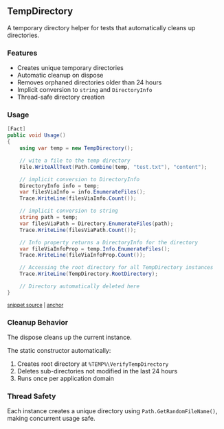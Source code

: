 <!--
GENERATED FILE - DO NOT EDIT
This file was generated by [MarkdownSnippets](https://github.com/SimonCropp/MarkdownSnippets).
Source File: /docs/mdsource/temp-directory.source.md
To change this file edit the source file and then run MarkdownSnippets.
-->

## TempDirectory

A temporary directory helper for tests that automatically cleans up directories.


### Features

- Creates unique temporary directories
- Automatic cleanup on dispose
- Removes orphaned directories older than 24 hours
- Implicit conversion to `string` and `DirectoryInfo`
- Thread-safe directory creation

### Usage

<!-- snippet: TempDirectory -->
<a id='snippet-TempDirectory'></a>
```cs
[Fact]
public void Usage()
{
    using var temp = new TempDirectory();

    // wite a file to the temp directory
    File.WriteAllText(Path.Combine(temp, "test.txt"), "content");

    // implicit conversion to DirectoryInfo
    DirectoryInfo info = temp;
    var filesViaInfo = info.EnumerateFiles();
    Trace.WriteLine(filesViaInfo.Count());

    // implicit conversion to string
    string path = temp;
    var filesViaPath = Directory.EnumerateFiles(path);
    Trace.WriteLine(filesViaPath.Count());

    // Info property returns a DirectoryInfo for the directory
    var fileViaInfoProp = temp.Info.EnumerateFiles();
    Trace.WriteLine(fileViaInfoProp.Count());

    // Accessing the root directory for all TempDirectory instances
    Trace.WriteLine(TempDirectory.RootDirectory);

    // Directory automatically deleted here
}
```
<sup><a href='/src/Verify.Tests/TempDirectoryTests.cs#L31-L62' title='Snippet source file'>snippet source</a> | <a href='#snippet-TempDirectory' title='Start of snippet'>anchor</a></sup>
<!-- endSnippet -->


### Cleanup Behavior

The dispose cleans up the current instance.

The static constructor automatically:

1. Creates root directory at `%TEMP%\VerifyTempDirectory`
1. Deletes sub-directories not modified in the last 24 hours
1. Runs once per application domain


### Thread Safety

Each instance creates a unique directory using `Path.GetRandomFileName()`, making concurrent usage safe.
